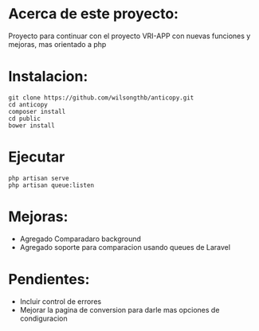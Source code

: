# Acerca de este proyecto:

Proyecto para continuar con el proyecto VRI-APP con nuevas funciones y mejoras, mas orientado a php

# Instalacion:
```
git clone https://github.com/wilsongthb/anticopy.git
cd anticopy
composer install
cd public
bower install
```

# Ejecutar
```
php artisan serve
php artisan queue:listen
```

# Mejoras:
- Agregado Comparadaro background
- Agregado soporte para comparacion usando queues de Laravel

# Pendientes:
 - Incluir control de errores
 - Mejorar la pagina de conversion para darle mas opciones de condiguracion
